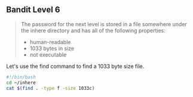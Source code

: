 __Bandit Level 6__
---
> The password for the next level is stored in a file somewhere under the inhere directory and has all of the following properties:
> - human-readable
> - 1033 bytes in size
> - not executable

Let's use the find command to find a 1033 byte size file.
``` bash
#!/bin/bash
cd ~/inhere
cat $(find . -type f -size 1033c)
```